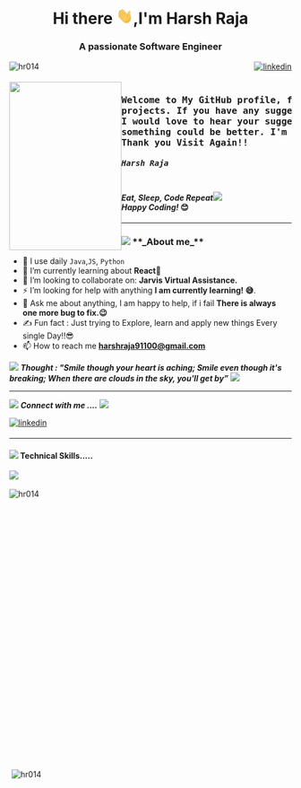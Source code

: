 <h1 align="center">Hi there <img src="https://raw.githubusercontent.com/ABSphreak/ABSphreak/master/gifs/Hi.gif" width="30px">,I'm Harsh Raja</h1>
<h3 align="center">A passionate Software Engineer</h3>

<p align="right"> <img src="https://komarev.com/ghpvc/?username=hr014&label=Profile%20views&color=0e75b6&style=flat" alt="hr014" align= "left"/>
<a href="https://linkedin.com/in/harsh-raja-91100r" target="_blank">
<img src=https://img.shields.io/badge/linkedin-%2300acee.svg?color=405DE6&style=for-the-badge&logo=linkedin&logoColor=white alt=linkedin style="margin-bottom: 5px;" />
</a>
</p>

<p> <img src="https://skymerindia.com/wp-content/uploads/2023/07/skymerindia.com_.jpg" align= "left" width="200" height="300"/> </p>

<p align="center"><pre><h3><samp><strong>Welcome to My GitHub profile, feel free to connect, collaborate, or clone/fork 
projects. If you have any suggestions drop me an email or connect me on social media, 
I would love to hear your suggestions. Do raise issues and submit PRs if you think 
something could be better. I'm Glad to know my projects helped you. 
Thank you Visit Again!!</strong></samp></h3><h5>Harsh Raja</h5></pre>

<h4><i>Eat, Sleep, Code Repeat<img src="https://media.giphy.com/media/qjqUcgIyRjsl2/giphy.gif" width="50"/><br>Happy Coding!</i> 😊</h4>
<hr>



<p align="Left"><h3> <img src="https://media.giphy.com/media/iY8CRBdQXODJSCERIr/giphy.gif" width="30px">&nbsp;**_About me_**</h3></p>

- 🤔 I use daily `Java`,`JS`, `Python`
- 🔭 I’m currently learning about **React**🥰<br>
- 🌱 I’m looking to collaborate on: **Jarvis Virtual Assistance.**
- ⚡ I’m looking for help with anything **I am currently learning! 😅**.
- 💬 Ask me about anything, I am happy to help, if i fail **There is always one more bug to fix.😉**<br>
- ✍️ Fun fact : Just trying to Explore, learn and apply new things Every single Day!!😎<be>
- 📫 How to reach me **harshraja91100@gmail.com**<br>

<img src="https://media.giphy.com/media/gH3LO09IOiZIqePwv9/giphy.gif" width="50" /> <b><i align="center">Thought : "Smile though your heart is aching; Smile even though it's breaking; When there are clouds in the sky, you'll get by”</i></b> <img src="https://media.giphy.com/media/qjqUcgIyRjsl2/giphy.gif" width="50" />

<hr>

<img src="https://media.giphy.com/media/iY8CRBdQXODJSCERIr/giphy.gif" width="30px">&nbsp;***Connect with me ....*** <img src='https://raw.githubusercontent.com/ShahriarShafin/ShahriarShafin/main/Assets/handshake.gif' width="70px">
<p>
  
<a href="https://linkedin.com/in/harsh-raja-91100r" target="_blank">
<img src=https://img.shields.io/badge/linkedin-%2300acee.svg?color=405DE6&style=for-the-badge&logo=linkedin&logoColor=white alt=linkedin style="margin-bottom: 5px;" />
</a>
</p>

<hr>
<h4><img src="https://media.giphy.com/media/iY8CRBdQXODJSCERIr/giphy.gif" width="30px">&nbsp;Technical Skills.....</h4>
<p >
   <a href="https://skillicons.dev">
    <img src="https://skillicons.dev/icons?i=java,spring,python,html,css,js,jquery,bootstrap,tailwind,react,nodejs,expressjs,gcp,aws,azure,mysql,postgresql,mongodb,firebase,ai,tensorflow,docker,github,postman,replit,linux,git,=8" />

 
</p>


<p><img align="left" src="https://github-readme-stats.vercel.app/api?username=hr014&show_icons=true&locale=en" alt="hr014"  width="500" height="500" /></p>

<p><img align="right" src="https://github-readme-streak-stats.herokuapp.com/?user=hr014&" alt="hr014"  width="500" height="500"/></p>
